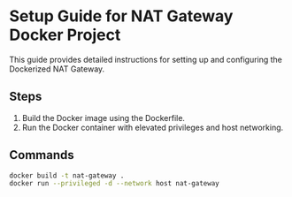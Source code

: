 # Setup Guide for NAT Gateway Docker Project

This guide provides detailed instructions for setting up and configuring the Dockerized NAT Gateway.

## Steps
1. Build the Docker image using the Dockerfile.
2. Run the Docker container with elevated privileges and host networking.

## Commands
```bash
docker build -t nat-gateway .
docker run --privileged -d --network host nat-gateway
```
